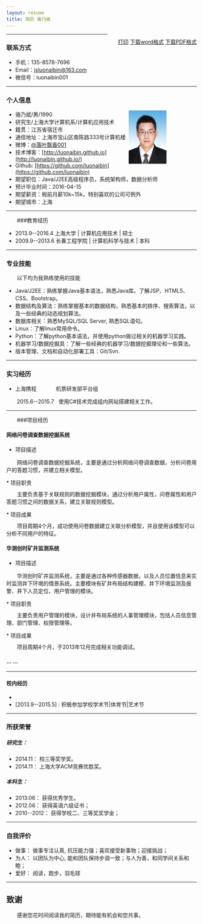 ```yaml
---
layout: resume
title: 简历 骆乃斌
---
```


<style type="text/css">
p{
	text-indent: 2em;
	margin-top: 10px;
}
.callout {
    float: right;
}

h1,h2,h3,h4,h5{
font-weight: bold;
}

img{
  height: 141px;
  width: 100px;
  float: right;
  margin-right: 80px;
}

.noprint{
	display: none;
	visibility: hidden;
}
</style>

<p id="printerInfo" style="float: right;"><a href="#" onclick="printResume()">打印</a> <a href="./assets/resume/简历--骆乃斌.docx">下载word格式</a> <a href="./assets/resume/简历-骆乃斌.pdf">下载PDF格式</a></p>

---

### 联系方式

- 手机：135-8578-7696 
- Email：<a href="mailto:jsluonaibin@163.com">jsluonaibin@163.com</a>
- 微信号：luonaibin001

---

### 个人信息

<img src="./assets/resume/luonaibin.jpg">

 - 骆乃斌/男/1990 
 - 研究生/上海大学计算机系/计算机应用技术
 - 籍贯：江苏省宿迁市 
 - 通信地址：上海市宝山区南陈路333号计算机楼
 - 微博：[@落叶飘香001](http://weibo.com/u/2438098050)
 - 技术博客：[http://luonaibin.github.io](http://luonaibin.github.io/)
 - Github: [https://github.com/luonaibin](https://github.com/luonaibin) 
 - 期望职位：Java/J2EE高级程序员，系统架构师，数据分析师
 - 预计毕业时间：2016-04-15
 - 期望薪资：税前月薪10k~15k，特别喜欢的公司可例外
 - 期望城市：上海

---

###教育经历
 
 - 2013.9--2016.4 上海大学 | 计算机应用技术 | 硕士
 - 2009.9--2013.6 长春工程学院 | 计算机科学与技术 | 本科


---
### 专业技能

以下均为我熟练使用的技能

- Java/J2EE：熟练掌握Java基本语法，熟悉Java库。了解JSP、HTML5、CSS、Bootstrap。
- 数据结构及算法：熟练掌握基本的数据结构，熟悉基本的排序、搜索算法，以及一些经典的动态规划算法。
- 数据库相关：熟悉MySQL/SQL Server, 熟悉SQL语句。
- Linux：了解linux常用命令。
- Python：了解python基本语法，并使用python做过相关的机器学习实践。
- 机器学习/数据挖掘具：了解一些经典的机器学习/数据挖掘理论和一些算法。
- 版本管理、文档和自动化部署工具：Git/Svn.


---

### 实习经历

 - 上海携程&nbsp;&nbsp;&nbsp;&nbsp;&nbsp;&nbsp;&nbsp;&nbsp;&nbsp;&nbsp;&nbsp;&nbsp;&nbsp;机票研发部平台组
 
2015.6--2015.7&nbsp;&nbsp;&nbsp;使用C#技术完成组内网站搭建相关工作。



---
###项目经历
#### 网络问卷调查数据挖掘系统 
 * 项目描述
<p>
网络问卷调查数据挖掘系统，主要是通过分析网络问卷调查数据，分析问卷用户的答题习惯，并建立相关模型。
</p>
 * 项目职责
 <p>主要负责基于关联规则的数据挖掘模块，通过分析用户属性，问卷属性和用户答题习惯之间的数据关系，建立关联规则模型。</p>
 * 项目成果
 <p>项目周期4个月，成功使用问卷数据建立关联分析模型，并且使用该模型可以分析不同用户的特征。</p>

#### 华测创时矿井监测系统 
 * 项目描述
 <p>华测创时矿井监测系统，主要是通过各种传感器数据，以及人员位置信息来实时监测井下环境的情景系统。主要模块有矿井布局结构建模、井下环境监测及报警、井下人员定位、用户管理的模块。</p>
 * 项目职责
 <p>主要负责用户管理的模块，设计并布局系统的人事管理模块，包括人员信息管理、部门管理、权限管理等。</p>
 * 项目成果
 <p>项目周期4个月，于2013年12月完成相关功能调试。</p>



#### ... ...

---

#### 校内经历

 - [2015.1]: 上海科技馆志愿者服务
 - [2013.9--2015.5] : 积极参加学校学术节|体育节|艺术节
 
---

### 所获荣誉

##### 研究生：
 * 2014.11： 	校三等奖学奖。
 * 2014.11： 	上海大学ACM竞赛优胜奖。

##### 本科生：

* 2013.06：    获得优秀学生。
* 2012.06：	  获得英语六级证书；
* 2010--2012：	获得学校二、三等奖奖学金；


---

### 自我评价

 * 做事：  做事专注认真, 抗压能力强；喜欢接受新事物；迎接挑战；
 * 为人：  以团队为中心, 能和团队保持步调一致；与人为善，和同学间关系和睦； 
 * 爱好：  阅读，跑步，羽毛球
 
---

## 致谢
感谢您花时间阅读我的简历，期待能有机会和您共事。